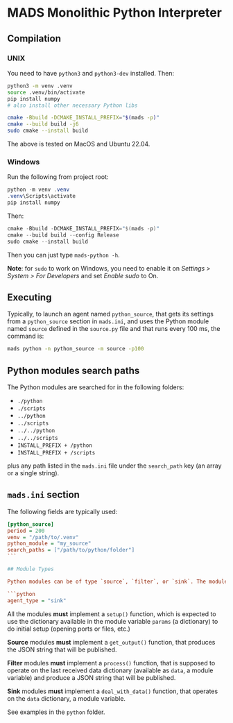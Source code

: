# MADS Monolithic Python Interpreter

## Compilation

### UNIX

You need to have `python3` and `python3-dev` installed. Then:

```sh
python3 -m venv .venv
source .venv/bin/activate
pip install numpy
# also install other necessary Python libs

cmake -Bbuild -DCMAKE_INSTALL_PREFIX="$(mads -p)"
cmake --build build -j6
sudo cmake --install build
```

The above is tested on MacOS and Ubuntu 22.04.

### Windows

Run the following from project root:

```powershell
python -m venv .venv
.venv\Scripts\activate
pip install numpy
```

Then: 

```powershell
cmake -Bbuild -DCMAKE_INSTALL_PREFIX="$(mads -p)"
cmake --build build --config Release
sudo cmake --install build
```

Then you can just type `mads-python -h`.

**Note**: for `sudo` to work on Windows, you need to enable it on *Settings > System > For Developers* and set *Enable sudo* to On.

## Executing

Typically, to launch an agent named `python_source`, that gets its settings from a `python_source` section in `mads.ini`, and uses the Python module named `source` defined in the `source.py` file and that runs every 100 ms, the command is:

```sh
mads python -n python_source -m source -p100
```

## Python modules search paths

The Python modules are searched for in the following folders:

* `./python`
* `./scripts`
* `../python`
* `../scripts`
* `../../python`
* `../../scripts`
* `INSTALL_PREFIX + /python` 
* `INSTALL_PREFIX + /scripts`

plus any path listed in the `mads.ini` file under the `search_path` key (an array or a single string).

## `mads.ini` section

The following fields are typically used:

```ini
[python_source]
period = 200
venv = "/path/to/.venv"
python_module = "my_source"
search_paths = ["/path/to/python/folder"]
``` 

## Module Types

Python modules can be of type `source`, `filter`, or `sink`. The module type is defined by setting a top level variable like this, typically at the beginning of the script, just after the various `import`s:

```python
agent_type = "sink"
```

All the modules **must** implement a `setup()` function, which is expected to use the dictionary available in the module variable `params` (a dictionary) to do initial setup (opening ports or files, etc.)

**Source** modules **must** implement a `get_output()` function, that produces the JSON string that will be published.

**Filter** modules **must** implement a `process()` function, that is supposed to operate on the last received data dictionary (available as `data`, a module variable) and produce a JSON string that will be published.

**Sink** modules **must** implement a `deal_with_data()` function, that operates on the `data` dictionary, a module variable.

See examples in the `python` folder.